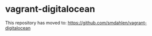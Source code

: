 vagrant-digitalocean
====================

This repository has moved to: https://github.com/smdahlen/vagrant-digitalocean